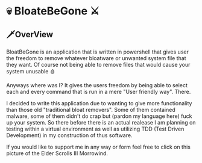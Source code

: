 # 💀 BloateBeGone ⚔

<h2><b>🗡OverView</b></h2>
BloatBeGone is an application that is written in powershell that gives
user the freedom to remove whatever bloatware or unwanted system file that they want.
Of course not being able to remove files that would cause your system unusable 🩸

Anyways where was I?
It gives the users freedom by being able to select each and every command that is run in a mere "User friendly way".
There.

I decided to write this application due to wanting to give more functionality than those old "traditional bloat removers".
Some of them contained malware, some of them didn't do crap but (pardon my language here) fuck up your system.
So there before there is an actual realease I am planning on testing within a virtual environment as well as utilizing
TDD (Test Driven Development) in my construction of thus software.

If you would like to support me in any way or form feel free to click on this picture
of the Elder Scrolls III Morrowind.
</br>
</br>

